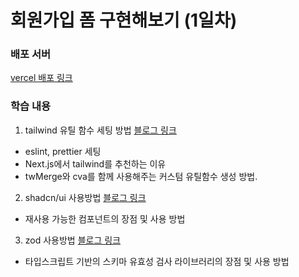 # 회원가입 폼 구현해보기 (1일차)

### 배포 서버
<a href="https://devcamp-two.vercel.app/">vercel 배포 링크</a>

### 학습 내용
1. tailwind 유틸 함수 세팅 방법 <a href="https://fe-feed.vercel.app/posts/33">블로그 링크</a>
- eslint, prettier 세팅
- Next.js에서 tailwind를 추천하는 이유
- twMerge와 cva를 함께 사용해주는 커스텀 유틸함수 생성 방법.


2. shadcn/ui 사용방법 <a href="https://fe-feed.vercel.app/posts/34">블로그 링크</a>
- 재사용 가능한 컴포넌트의 장점 및 사용 방법


3. zod 사용방법 <a href="https://fe-feed.vercel.app/posts/35">블로그 링크</a>
- 타입스크립트 기반의 스키마 유효성 검사 라이브러리의 장점 및 사용 방법

